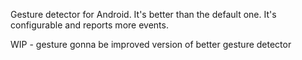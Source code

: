 Gesture detector for Android. It's better than the default one. It's configurable and reports more events.

WIP - gesture gonna be improved version of better gesture detector
